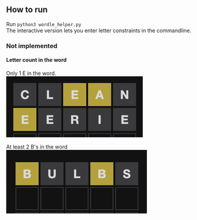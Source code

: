 ## How to run
Run `python3 wordle_helper.py`  
The interactive version lets you enter letter constraints in the commandline.

### Not implemented
#### Letter count in the word

Only 1 E in the word.  
![single E](./images/single_count.png)

At least 2 B's in the word  
![multiple Bs](./images/multiple_count.png)
